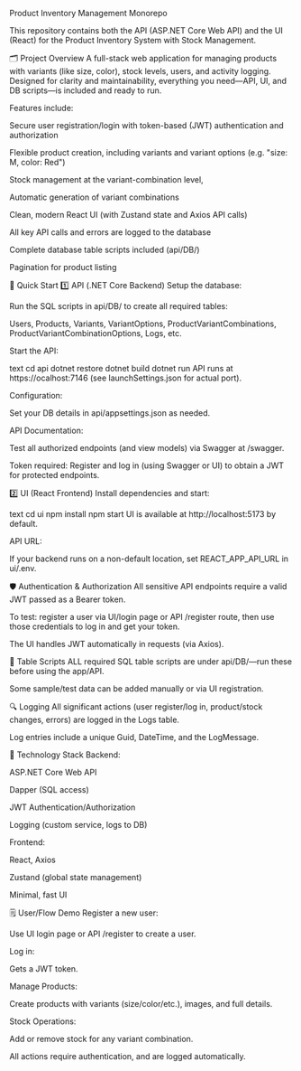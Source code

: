 Product Inventory Management Monorepo

This repository contains both the API (ASP.NET Core Web API) and the UI (React) for the Product Inventory System with Stock Management.

🗂️ Project Overview
A full-stack web application for managing products with variants (like size, color), stock levels, users, and activity logging. Designed for clarity and maintainability, everything you need—API, UI, and DB scripts—is included and ready to run.

Features include:

Secure user registration/login with token-based (JWT) authentication and authorization

Flexible product creation, including variants and variant options (e.g. "size: M, color: Red")

Stock management at the variant-combination level,

Automatic generation of variant combinations

Clean, modern React UI (with Zustand state and Axios API calls)

All key API calls and errors are logged to the database

Complete database table scripts included (api/DB/)

Pagination for product listing

🚀 Quick Start
1️⃣ API (.NET Core Backend)
Setup the database:

Run the SQL scripts in api/DB/ to create all required tables:

Users, Products, Variants, VariantOptions, ProductVariantCombinations, ProductVariantCombinationOptions, Logs, etc.

Start the API:

text
cd api
dotnet restore
dotnet build
dotnet run
API runs at https://ocalhost:7146 (see launchSettings.json for actual port).

Configuration:

Set your DB details in api/appsettings.json as needed.

API Documentation:

Test all authorized endpoints (and view models) via Swagger at /swagger.

Token required: Register and log in (using Swagger or UI) to obtain a JWT for protected endpoints.

2️⃣ UI (React Frontend)
Install dependencies and start:

text
cd ui
npm install
npm start
UI is available at http://localhost:5173 by default.

API URL:

If your backend runs on a non-default location, set REACT_APP_API_URL in ui/.env.

🛡️ Authentication & Authorization
All sensitive API endpoints require a valid JWT passed as a Bearer token.

To test: register a user via UI/login page or API /register route, then use those credentials to log in and get your token.

The UI handles JWT automatically in requests (via Axios).

📃 Table Scripts
ALL required SQL table scripts are under api/DB/—run these before using the app/API.

Some sample/test data can be added manually or via UI registration.

🔍 Logging
All significant actions (user register/log in, product/stock changes, errors) are logged in the Logs table.

Log entries include a unique Guid, DateTime, and the LogMessage.

🧩 Technology Stack
Backend:

ASP.NET Core Web API

Dapper (SQL access)

JWT Authentication/Authorization

Logging (custom service, logs to DB)

Frontend:

React, Axios

Zustand (global state management)

Minimal, fast UI

🗒️ User/Flow Demo
Register a new user:

Use UI login page or API /register to create a user.

Log in:

Gets a JWT token.

Manage Products:

Create products with variants (size/color/etc.), images, and full details.

Stock Operations:

Add or remove stock for any variant combination.

All actions require authentication, and are logged automatically.

